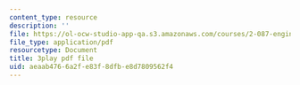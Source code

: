 ```yaml
---
content_type: resource
description: ''
file: https://ol-ocw-studio-app-qa.s3.amazonaws.com/courses/2-087-engineering-math-differential-equations-and-linear-algebra-fall-2014/aeaab4766a2fe83f8dfbe8d7809562f4_4X0SGGrXDiI.pdf
file_type: application/pdf
resourcetype: Document
title: 3play pdf file
uid: aeaab476-6a2f-e83f-8dfb-e8d7809562f4
---
```

